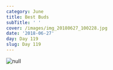 ```yaml
---
category: June
title: Best Buds
subTitle: ' '
cover: /images/img_20180627_100228.jpg
date: '2018-06-27'
day: Day 119
slug: Day 119
---
```

![null](/images/img_20180627_100228.jpg)
